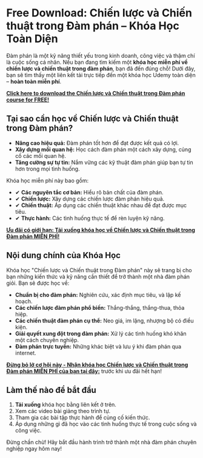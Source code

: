 # Free Download: Chiến lược và Chiến thuật trong Đàm phán – Khóa Học Toàn Diện

Đàm phán là một kỹ năng thiết yếu trong kinh doanh, công việc và thậm chí là cuộc sống cá nhân. Nếu bạn đang tìm kiếm một **khóa học miễn phí về chiến lược và chiến thuật trong đàm phán**, bạn đã đến đúng chỗ! Dưới đây, bạn sẽ tìm thấy một liên kết tải trực tiếp đến một khóa học Udemy toàn diện – **hoàn toàn miễn phí**.

[**Click here to download the Chiến lược và Chiến thuật trong Đàm phán course for FREE!**](https://udemywork.com/chien-luoc-va-chien-thuat-trong-dam-phan)

## Tại sao cần học về Chiến lược và Chiến thuật trong Đàm phán?

- **Nâng cao hiệu quả:** Đàm phán tốt hơn để đạt được kết quả có lợi.
- **Xây dựng mối quan hệ:** Học cách đàm phán một cách xây dựng, củng cố các mối quan hệ.
- **Tăng cường sự tự tin:** Nắm vững các kỹ thuật đàm phán giúp bạn tự tin hơn trong mọi tình huống.

Khóa học miễn phí này bao gồm:

*   ✔ **Các nguyên tắc cơ bản:** Hiểu rõ bản chất của đàm phán.
*   ✔ **Chiến lược:** Xây dựng các chiến lược đàm phán hiệu quả.
*   ✔ **Chiến thuật:** Áp dụng các chiến thuật khác nhau để đạt được mục tiêu.
*   ✔ **Thực hành:** Các tình huống thực tế để rèn luyện kỹ năng.

[**Ưu đãi có giới hạn: Tải xuống khóa học về Chiến lược và Chiến thuật trong Đàm phán MIỄN PHÍ!**](https://udemywork.com/chien-luoc-va-chien-thuat-trong-dam-phan)

## Nội dung chính của Khóa Học

Khóa học "Chiến lược và Chiến thuật trong Đàm phán" này sẽ trang bị cho bạn những kiến thức và kỹ năng cần thiết để trở thành một nhà đàm phán giỏi. Bạn sẽ được học về:

*   **Chuẩn bị cho đàm phán:** Nghiên cứu, xác định mục tiêu, và lập kế hoạch.
*   **Các chiến lược đàm phán phổ biến:** Thắng-thắng, thắng-thua, thỏa hiệp.
*   **Các chiến thuật đàm phán cụ thể:** Neo giá, im lặng, nhượng bộ có điều kiện.
*   **Giải quyết xung đột trong đàm phán:** Xử lý các tình huống khó khăn một cách chuyên nghiệp.
*   **Đàm phán trực tuyến:** Những khác biệt và lưu ý khi đàm phán qua internet.

[**Đừng bỏ lỡ cơ hội này - Nhận khóa học Chiến lược và Chiến thuật trong Đàm phán MIỄN PHÍ của bạn tại đây:**](https://udemywork.com/chien-luoc-va-chien-thuat-trong-dam-phan) trước khi ưu đãi hết hạn!

## Làm thế nào để bắt đầu

1.  **Tải xuống** khóa học bằng liên kết ở trên.
2.  Xem các video bài giảng theo trình tự.
3.  Tham gia các bài tập thực hành để củng cố kiến thức.
4.  Áp dụng những gì đã học vào các tình huống thực tế trong cuộc sống và công việc.

Đừng chần chừ! Hãy bắt đầu hành trình trở thành một nhà đàm phán chuyên nghiệp ngay hôm nay!
